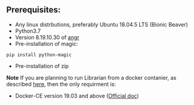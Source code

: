 ## Prerequisites: ##
* Any linux distrbutions, preferably Ubuntu 18.04.5 LTS (Bionic Beaver)
* Python3.7
* Version 8.19.10.30 of [angr](https://docs.angr.io/introductory-errata/install)
* Pre-installation of magic:
```
pip install python-magic
```
* Pre-installation of zip  

**Note** If you are planning to run Librarian from a docker contanier, as described [here](https://github.com/salmanee/Librarian/blob/master/INSTALL.md), then the only requirment is:
* Docker-CE version 19.03 and above ([Official doc](https://docs.docker.com/)) 
